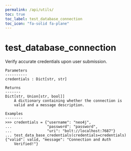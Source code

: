 ```yaml
---
permalink: /api/utils/
toc: true
toc_label: test_database_connection
toc_icon: "fa-solid fa-plane"
---
```

# test_database_connection

Verify accurate credentials upon user submission.

    Parameters
    ----------
    credentials : Dict[str, str]

    Returns
    -------
    Dict[str, Union[str, bool]]
        A dictionary containing whether the connection is
        valid and a message description.

    Examples
    --------
    >>> credentials = {"username": "neo4j",
    ...                "password": "password",
    ...                "uri": "bolt://localhost:7687"}
    ... test_data_base_credentials(credentials=credentials)
    {"valid": valid, "message": "Connection and Auth
        Verified!"}
